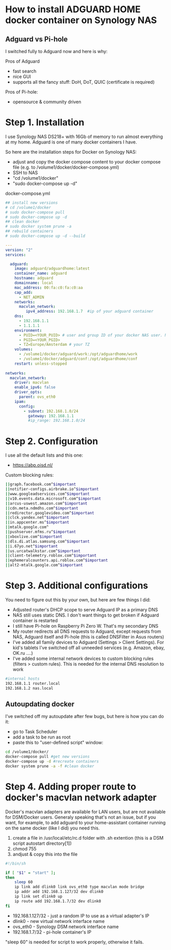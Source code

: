 # How to install ADGUARD HOME docker container on Synology NAS
## Adguard vs Pi-hole
I switched fully to Adguard now and here is why:

Pros of Adguard
- fast search
- nice GUI
- supports all the fancy stuff: DoH, DoT, QUIC (certificate is required)

Pros of Pi-hole:
- opensource & community driven

# Step 1. Installation

I use Synology NAS DS218+ with 16Gb of memory to run almost everything at my home. Adguard is one of many docker containers I have. 

So here are the installation steps for Docker on Synology NAS:
- adjust and copy the docker compose content to your docker compose file (e.g. to /volume1/docker/docker-compose.yml)
- SSH to NAS
- "cd /volume1/docker"
- "sudo docker-compose up -d"

docker-compose.yml
```yaml
## install new versions
# cd /volume1/docker
# sudo docker-compose pull
# sudo docker-compose up -d
## clean docker
# sudo docker system prune -a  
## rebuild containers
# sudo docker-compose up -d --build

---
version: "2"
services:

  adguard:
    image: adguard/adguardhome:latest
    container_name: adguard
    hostname: adguard
    domainname: local
    mac_address: 00:fa:c0:fa:c0:aa
    cap_add:
      - NET_ADMIN
    networks:
      macvlan_network:
         ipv4_address: 192.168.1.7  #ip of your adguard container
    dns:
      - 192.168.1.1
      - 1.1.1.1
    environment:
      - PUID=<YOUR_PUID> # user and group ID of your docker NAS user. Needed for additional security, can be removed
      - PGID=<YOUR_PGID>
      - TZ=Europe/Amsterdam # your TZ
    volumes:
      - /volume1/docker/adguard/work:/opt/adguardhome/work
      - /volume1/docker/adguard/conf:/opt/adguardhome/conf
    restart: unless-stopped
    
networks:
  macvlan_network:
    driver: macvlan
    enable_ipv6: false
    driver_opts:
      parent: ovs_eth0
    ipam:
      config:
        - subnet: 192.168.1.0/24
          gateway: 192.168.1.1
          #ip_range: 192.168.1.0/24
```


# Step 2. Configuration
I use all the default lists and this one: 
- https://abp.oisd.nl/

Custom blocking rules:
```bash
||graph.facebook.com^$important
||notifier-configs.airbrake.io^$important
||www.googleadservices.com^$important
||v10.events.data.microsoft.com^$important
||arcus-uswest.amazon.com^$important
||cdn.meta.ndmdhs.com^$important
||redirector.googlevideo.com^$important
||clck.yandex.net^$important
||in.appcenter.ms^$important
||mtalk.google.com^
||pushserver.mfms.ru^$important
||xboxlive.com^$important
||dls.di.atlas.samsung.com^$important
||i.67yo.net^$important
||us.urcatwalkstar.com^$important
||client-telemetry.roblox.com^$important
||ephemeralcounters.api.roblox.com^$important
||alt2-mtalk.google.com^$important
```
# Step 3. Additional configurations
You need to figure out this by your own, but here are few things I did:
- Adjusted router's DHCP scope to serve Adguard IP as a primary DNS
- NAS still uses static DNS. I don't want things to get broken if Adguard container is restarted
- I still have Pi-hole on Raspberry Pi Zero W. That's my secondary DNS
- My router redirects all DNS requests to Adguard, except requests from NAS, Adguard itself and Pi-hole (this is called DNSFilter in Asus routers)
- I've added all family devices to Adguard (Settings > Client Settings). For kid's tablets I've switched off all unneeded services (e.g. Amazon, ebay, OK.ru ....)
- I've added some internal network devices to custom blocking rules (filters > custom rules). This is needed for the internal DNS resolution to work

```bash
#internal hosts
192.168.1.1 router.local
192.168.1.2 nas.local
```
## Autoupdating docker
I've switched off my autoupdate after few bugs, but here is how you can do it:
- go to Task Scheduler
- add a task to be run as root
- paste this to "user-defined script" window:
```bash
cd /volume1/docker/
docker-compose pull #get new versions
docker-compose up -d #recreate containers
docker system prune -a -f #clean docker
```

# Step 4. Adding proper route to docker's macvlan network adapter
Docker's macvlan adapters are available for LAN users, but are not available for DSM/Docker users. Generaly speaking that's not an issue, but if you want, for example, to add adguard to your home-assistant container running on the same docker (like I did) you need this.
1. create a file in /usr/local/etc/rc.d folder with .sh extention (this is a DSM script autostart directory[1])
2. chmod 755 <filename>
3. andjust & copy this into the file

```bash
#!/bin/sh

if [ "$1" = "start" ];
then
    sleep 60
    ip link add dlink0 link ovs_eth0 type macvlan mode bridge
    ip addr add 192.168.1.127/32 dev dlink0
    ip link set dlink0 up
    ip route add 192.168.1.7/32 dev dlink0
fi
```
* 192.168.1.127/32 - just a random IP to use as a virtual adapter's IP
* dlink0 - new virtual network interface name
* ovs_eth0 - Synology DSM network interface name
* 192.168.1.7/32 - pi-hole container's IP

"sleep 60" is needed for script to work properly, otherwise it fails. 
